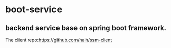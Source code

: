 # boot-service

## backend service base on spring boot framework.

The client repo:https://github.com/haih/ssm-client



